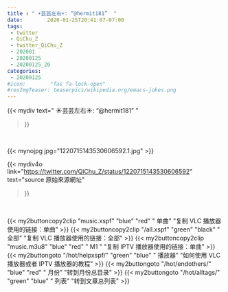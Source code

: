 ```yaml
---
title : " ☀️芸芸左右☀️: “@hermit181”  "
date:        2020-01-25T20:41:07-07:00
tags:
 - twitter
 - QiChu_Z
 - twitter_QiChu_Z
 - 202001
 - 20200125
 - 20200125_20
categories:
 - 20200125
#icon:        "fas fa-lock-open"
#resImgTeaser: teaserpics/wikipedia.org/emacs-jokes.png
---
```


{{< mydiv text=" ☀️芸芸左右☀️: “@hermit181”  "
>}}
<br>


 {{< mynojpg jpg="1220715143530606592.1.jpg" >}}<br> 



{{< mydiv4o link="https://twitter.com/QiChu_Z/status/1220715143530606592"
text="source 原始來源網址"
>}}


<br>




{{< my2buttoncopy2clip "music.xspf"        "blue"   "red"    " 单曲"  "复制 VLC 播放器使用的链接：单曲" >}} {{< my2buttoncopy2clip "/all.xspf"         "green"  "black"  " 全部"  "复制 VLC 播放器使用的链接：全部" >}} {{< my2buttoncopy2clip "music.m3u8"        "blue"   "red"    " M1 "    "复制 IPTV 播放器使用的链接：单曲" >}} {{< my2buttongoto      "/hot/helpxspf/"    "green"  "blue"   " 播放器" "如何使用 VLC 播放器或者 IPTV 播放器的教程" >}} {{< my2buttongoto      "/hot/endothers/"   "blue"   "red"    " 月份"   "转到月份总目录" >}} {{< my2buttongoto      "/hot/alltags/"     "green"  "blue"   " 列表"   "转到文章总列表" >}} 
